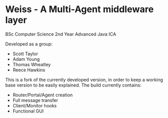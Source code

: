 # Weiss - A Multi-Agent middleware layer

BSc Computer Science 2nd Year Advanced Java ICA

Developed as a group:
- Scott Taylor
- Adam Young
- Thomas Wheatley
- Reece Hawkins

This is a fork of the currently developed version, in order to keep a working base version to be easily explained.
The build currently contains:
- Router/Portal/Agent creation
- Full message transfer
- Client/Monitor hooks
- Functional GUI
